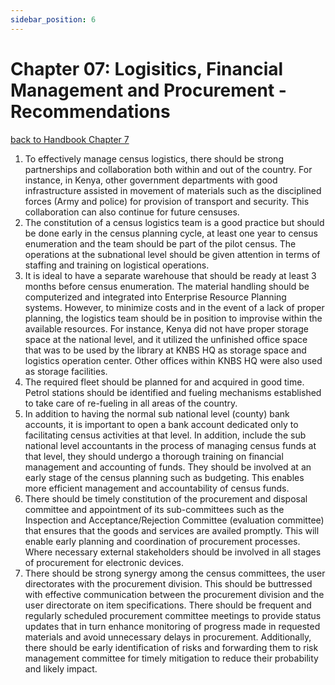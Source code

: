 ```yaml
---
sidebar_position: 6
---
```


# Chapter 07: Logisitics, Financial Management and Procurement - Recommendations
[back to Handbook Chapter 7](https://tech-acs.github.io/e-census-handbook/docs/category/chapter-07-logistics-financial-management-and-procurement)

1. To effectively manage census logistics, there should be strong partnerships and collaboration both within and out of the country. For instance, in Kenya, other government departments with good infrastructure assisted in movement of materials such as the disciplined forces (Army and police) for provision of transport and security. This collaboration can also continue for future censuses.
2.	The constitution of a census logistics team is a good practice but should be done early in the census planning cycle, at least one year to census enumeration and the team should be part of the pilot census. The operations at the subnational level should be given attention in terms of staffing and training on logistical operations.
3.	It is ideal to have a separate warehouse that should be ready at least 3 months before census enumeration. The material handling should be computerized and integrated into Enterprise Resource Planning systems. However, to minimize costs and in the event of a lack of proper planning, the logistics team should be in position to improvise within the available resources. For instance, Kenya did not have proper storage space at the national level, and it utilized the unfinished office space that was to be used by the library at KNBS HQ as storage space and logistics operation center. Other offices within KNBS HQ were also used as storage facilities.  
4.	The required fleet should be planned for and acquired in good time. Petrol stations should be identified and fueling mechanisms established to take care of re-fueling in all areas of the country.
5.	In addition to having the normal sub national level (county) bank accounts, it is important to open a bank account dedicated only to facilitating census activities at that level. In addition, include the sub national level accountants in the process of managing census funds at that level, they should undergo a thorough training on financial management and accounting of funds. They should be involved at an early stage of the census planning such as budgeting. This enables more efficient management and accountability of census funds.
6.	There should be timely constitution of the procurement and disposal committee and appointment of its sub-committees such as the Inspection and Acceptance/Rejection Committee (evaluation committee) that ensures that the goods and services are availed promptly. This will enable early planning and coordination of procurement processes. Where necessary external stakeholders should be involved in all stages of procurement for electronic devices.
7. There should be strong synergy among the census committees, the user directorates with the procurement division. This should be buttressed with effective communication between the procurement division and the user directorate on item specifications. There should be frequent and regularly scheduled procurement committee meetings to provide status updates that in turn enhance monitoring of progress made in requested materials and avoid unnecessary delays in procurement. Additionally, there should be early identification of risks and forwarding them to risk management committee for timely mitigation to reduce their probability and likely impact.
